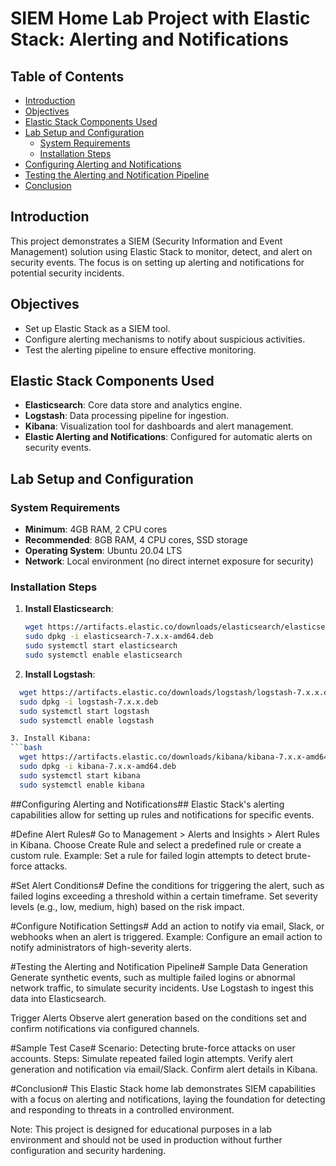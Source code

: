 # SIEM Home Lab Project with Elastic Stack: Alerting and Notifications

## Table of Contents
- [Introduction](#introduction)
- [Objectives](#objectives)
- [Elastic Stack Components Used](#elastic-stack-components-used)
- [Lab Setup and Configuration](#lab-setup-and-configuration)
  - [System Requirements](#system-requirements)
  - [Installation Steps](#installation-steps)
- [Configuring Alerting and Notifications](#configuring-alerting-and-notifications)
- [Testing the Alerting and Notification Pipeline](#testing-the-alerting-and-notification-pipeline)
- [Conclusion](#conclusion)

## Introduction
This project demonstrates a SIEM (Security Information and Event Management) solution using Elastic Stack to monitor, detect, and alert on security events. The focus is on setting up alerting and notifications for potential security incidents.

## Objectives
- Set up Elastic Stack as a SIEM tool.
- Configure alerting mechanisms to notify about suspicious activities.
- Test the alerting pipeline to ensure effective monitoring.

## Elastic Stack Components Used
- **Elasticsearch**: Core data store and analytics engine.
- **Logstash**: Data processing pipeline for ingestion.
- **Kibana**: Visualization tool for dashboards and alert management.
- **Elastic Alerting and Notifications**: Configured for automatic alerts on security events.

## Lab Setup and Configuration

### System Requirements
- **Minimum**: 4GB RAM, 2 CPU cores
- **Recommended**: 8GB RAM, 4 CPU cores, SSD storage
- **Operating System**: Ubuntu 20.04 LTS
- **Network**: Local environment (no direct internet exposure for security)

### Installation Steps
1. **Install Elasticsearch**:
   ```bash
   wget https://artifacts.elastic.co/downloads/elasticsearch/elasticsearch-7.x.x-amd64.deb
   sudo dpkg -i elasticsearch-7.x.x-amd64.deb
   sudo systemctl start elasticsearch
   sudo systemctl enable elasticsearch
   
2. **Install Logstash**:
  ```bash
    wget https://artifacts.elastic.co/downloads/logstash/logstash-7.x.x.deb
    sudo dpkg -i logstash-7.x.x.deb
    sudo systemctl start logstash
    sudo systemctl enable logstash

3. Install Kibana:
  ```bash
    wget https://artifacts.elastic.co/downloads/kibana/kibana-7.x.x-amd64.deb
    sudo dpkg -i kibana-7.x.x-amd64.deb
    sudo systemctl start kibana
    sudo systemctl enable kibana
```
##Configuring Alerting and Notifications##
Elastic Stack's alerting capabilities allow for setting up rules and notifications for specific events.

#Define Alert Rules#
Go to Management > Alerts and Insights > Alert Rules in Kibana.
Choose Create Rule and select a predefined rule or create a custom rule.
Example: Set a rule for failed login attempts to detect brute-force attacks.

#Set Alert Conditions#
Define the conditions for triggering the alert, such as failed logins exceeding a threshold within a certain timeframe.
Set severity levels (e.g., low, medium, high) based on the risk impact.

#Configure Notification Settings#
Add an action to notify via email, Slack, or webhooks when an alert is triggered.
Example: Configure an email action to notify administrators of high-severity alerts.

#Testing the Alerting and Notification Pipeline#
Sample Data Generation
Generate synthetic events, such as multiple failed logins or abnormal network traffic, to simulate security incidents.
Use Logstash to ingest this data into Elasticsearch.

Trigger Alerts
Observe alert generation based on the conditions set and confirm notifications via configured channels.

#Sample Test Case#
Scenario: Detecting brute-force attacks on user accounts.
Steps:
Simulate repeated failed login attempts.
Verify alert generation and notification via email/Slack.
Confirm alert details in Kibana.

#Conclusion#
This Elastic Stack home lab demonstrates SIEM capabilities with a focus on alerting and notifications, laying the foundation for detecting and responding to threats in a controlled environment.

Note: This project is designed for educational purposes in a lab environment and should not be used in production without further configuration and security hardening.
